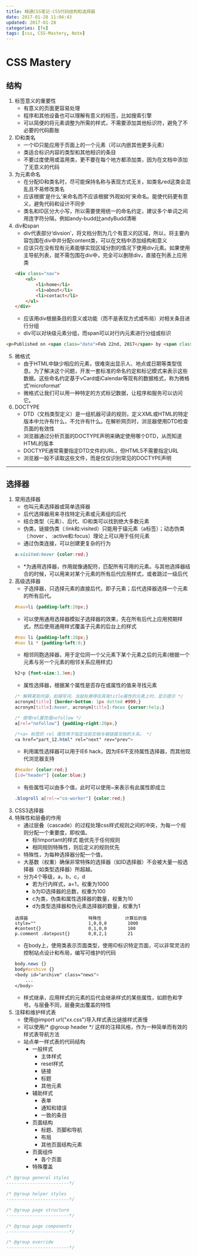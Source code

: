 ```yaml
---
title: 精通CSS笔记-CSS代码结构和选择器
date: 2017-01-28 11:04:43
updated: 2017-01-28
categories: [fe]
tags: [css, CSS-Mastery, Note]
---
```


# CSS Mastery #


## 结构 ##

1. 标签意义的重要性
    - 有意义的页面更容易处理
    - 程序和其他设备也可以理解有意义的标签，比如搜索引擎
    - 可以简便的将元素调整为所需的样式，不需要添加其他标识符，避免了不必要的代码膨胀
2. ID和类名
    - 一个ID只能应用于页面上的一个元素（可以内嵌其他更多元素）
    - 类适合标识内容的类型和其他相识的条目
    - 不要过度使用或滥用类，更不要在每个地方都添加类，因为在文档中添加了无意义的代码
3. 为元素命名
    - 在分配ID和类名时，尽可能保持名称与表现方式无关，如类名red这类会混乱且不易修改类名
    - 应该根据‘是什么’来命名而不应该根据‘外观如何’来命名。能使代码更有意义，避免代码和设计不同步
    - 类名和ID区分大小写，所以需要使用统一的命名约定，建议多个单词之间用连字符分隔，例如andy-budd比andyBudd清晰
4. div和span
    - div代表部分‘divsion’，将文档分割为几个有意义的区域，所以，将主要内容包围在div中并分配content类，可以在文档中添加结构和意义
    - 应该只在没有现有元素能够实现区域分割的情况下使用div元素。如果使用主导航列表，就不需包围在div中，完全可以删除div，直接在列表上应用类
    ```html
    <div class="nav">
        <ul>
            <li>home</li>
            <li>about</li>
            <li>contact</li>
        </ul>
    </div>
    ```
    - 应该用div根据条目的意义或功能（而不是表现方式或布局）对相关条目进行分组
    - div可以对块级元素分组，而span可以对行内元素进行分组或标识
```html
<p>Published on <span class="date">Feb 22nd, 2017</span> by <span class="author">KING</spa></p>
```
5. 微格式
    - 由于HTML中缺少相应的元素，很难突出显示人、地点或日期等类型信息。为了解决这个问题，开发一套标准的命名约定和标记模式来表示这些数据。这些命名约定基于vCard或iCalendar等现有的数据格式，称为微格式’microformat‘
    - 微格式让我们可以用一种特定的方式标记数据，让程序和服务可以访问它。
6. DOCTYPE
    - DTD（文档类型定义）是一组机器可读的规则，定义XML或HTML的特定版本中允许有什么，不允许有什么。在解析网页时，浏览器使用DTD检查页面的有效性
    - 浏览器通过分析页面的DOCTYPE声明来确定使用哪个DTD，从而知道HTML的版本
    - DOCTYPE通常需要指定DTD文件的URL，但HTML5不需要指定URL
    - 浏览器一般不读取这些文件，而是仅仅识别常见的DOCTYPE声明

---

## 选择器 ##

1. 常用选择器
    - 也叫元素选择器或简单选择器
    - 后代选择器用来寻找特定元素或元素组的后代
    - 结合类型（元素）、后代、ID和类可以找到绝大多数元素
    - 伪类，链接伪类（:link和:visited）只能用于锚元素（a标签）；动态伪类（:hover 、 :active和:focus）理论上可以用于任何元素
    - 通过伪类连接，可以创建更复杂的行为
    ```CSS
    a:visited:hover {color:red;} 
    ```
    - *为通用选择器，作用就像通配符，匹配所有可用的元素。与其他选择器结合的时候，可以用来对某个元素的所有后代应用样式，或者跳过一级后代
2. 高级选择器
    - 子选择器，只选择元素的直接后代，即子元素；后代选择器选择一个元素的所有后代。
    ```CSS
    #nav>li {padding-left:20px;}
    ```
    - 可以使用通用选择器模拟子选择器的效果，先在所有后代上应用预期样式，然后使用通用样式覆盖子元素的后台上的样式
    ```CSS
    #nav li {padding-left:20px;}
    #nav li * {padding-left:0;}
    ```
    - 相邻同胞选择器，用于定位同一个父元素下某个元素之后的元素(根据一个元素与另一个元素的相邻关系应用样式)
    ```CSS
    h2+p {font-size:1.3em;}
    ```
    - 属性选择器，根据某个属性是否存在或属性的值来寻找元素
    ```CSS
    /* 解释某些内容，如缩写词，当鼠标悬停在具有title属性的元素上时，显示提示 */
    acronym[title] {border-bottom: 1px dotted #999;}
    acronym[title]:hover, acronym[title]:focus {cursor:help;}
    
    /* 使用rel属性值nofollow */
    a[rel="nofollow"] {padding-right:20px;}

    /*<a> 标签的 rel 属性用于指定当前文档与被链接文档的关系。 */
    <a href="part_12.html" rel="next" rev="prev">
    ```
    - 利用属性选择器可以用于IE6 hack，因为IE6不支持属性选择器，而其他现代浏览器支持
    ```CSS
    #header {color:red;}
    [id="header"] {color:blue;}
    ```
    - 有些属性可以由多个值，此时可以使用~来表示有此属性即成立
    ```CSS
    .blogroll a[rel~="co-worker"] {color:red;}
    ```
3. CSS3选择器
4. 特殊性和层叠的作用
    - 通过层叠（cascade）的过程处理css样式规则之间的冲突，为每一个规则分配一个重要度，即权值。
        * 标!important的样式 能优先于任何规则
        * 相同规则特殊性，则后定义的规则优先
    - 特殊性，为每种选择器分配一个值，
    - 大基数（权重）确保非常特殊的选择器（如ID选择器）不会被大量一般选择器（如类型选择器）所超越。
    - 分为4个等级，a，b，c，d
        * 若为行内样式，a=1，权重为1000
        * b为ID选择器的总数，权重为100
        * c为类，伪类和属性选择器的数量，权重为10
        * d为类型选择器和伪元素选择器的数量，权重为1
    ```
    选择器                       特殊性         计算后的值
    style=""                    1,0,0,0        1000
    #content{}                  0,1,0,0        100
    p.comment .datepost{}       0,0,2,1        21
    ```
    - 在body上，使用类表示页面类型，使用ID标识特定页面，可以非常灵活的控制站点设计和布局，编写可维护的代码
    ```CSS
    body.news {}
    body#archive {}
    <body id="archive" class="news">
        ...
    </body>
    ```
    - 样式继承，应用样式的元素的后代会继承样式的某些属性，如颜色和字号。与层叠不同，层叠突出覆盖的特性
5. 注释和维护样式表
    - 使用@import url("xx.css")导入样式表比<link href="xx.css" />链接样式表慢
    - 可以使用/* @group header */ 这样的注释风格，作为一种简单而有效的样式表导航方法
    - 站点单一样式表的代码结构
        - 一般样式
            * 主体样式
            * reset样式
            * 链接
            * 标题
            * 其他元素
        - 辅助样式
            * 表单
            * 通知和错误
            * 一致的条目
        - 页面结构
            * 标题、页脚和导航
            * 布局
            * 其他页面结构元素
        - 页面组件
            * 各个页面
        - 特殊覆盖
```css
/* @group general styles 
------------------------*/

/* @group helper styles 
------------------------*/

/* @group page structure 
------------------------*/

/* @group page components 
------------------------*/

/* @group override
------------------------*/
```